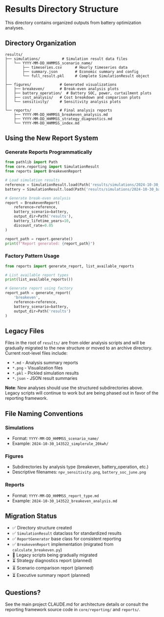 # Results Directory Structure

This directory contains organized outputs from battery optimization analyses.

## Directory Organization

```
results/
├── simulations/          # Simulation result data files
│   └── YYYY-MM-DD_HHMMSS_scenario_name/
│       ├── timeseries.csv      # Hourly timeseries data
│       ├── summary.json        # Economic summary and config
│       └── full_result.pkl     # Complete SimulationResult object
│
├── figures/             # Generated visualizations
│   ├── breakeven/       # Break-even analysis plots
│   ├── battery_operation/  # Battery SOC, power, curtailment plots
│   ├── cost_analysis/   # Cost breakdown and comparison plots
│   └── sensitivity/     # Sensitivity analysis plots
│
└── reports/             # Final analysis reports
    ├── YYYY-MM-DD_HHMMSS_breakeven_analysis.md
    ├── YYYY-MM-DD_HHMMSS_strategy_diagnostics.md
    └── YYYY-MM-DD_HHMMSS_index.md

```

## Using the New Report System

### Generate Reports Programmatically

```python
from pathlib import Path
from core.reporting import SimulationResult
from reports import BreakevenReport

# Load simulation results
reference = SimulationResult.load(Path('results/simulations/2024-10-30_reference'))
battery = SimulationResult.load(Path('results/simulations/2024-10-30_battery'))

# Generate break-even analysis
report = BreakevenReport(
    reference=reference,
    battery_scenario=battery,
    output_dir=Path('results'),
    battery_lifetime_years=10,
    discount_rate=0.05
)

report_path = report.generate()
print(f"Report generated: {report_path}")
```

### Factory Pattern Usage

```python
from reports import generate_report, list_available_reports

# List available report types
print(list_available_reports())

# Generate report using factory
report_path = generate_report(
    'breakeven',
    reference=reference,
    battery_scenario=battery,
    output_dir=Path('results')
)
```

## Legacy Files

Files in the root of `results/` are from older analysis scripts and will be gradually migrated to the new structure or moved to an archive directory. Current root-level files include:

- `*.md` - Analysis summary reports
- `*.png` - Visualization files
- `*.pkl` - Pickled simulation results
- `*.json` - JSON result summaries

**Note**: New analyses should use the structured subdirectories above. Legacy scripts will continue to work but are being phased out in favor of the reporting framework.

## File Naming Conventions

### Simulations
- Format: `YYYY-MM-DD_HHMMSS_scenario_name/`
- Example: `2024-10-30_143522_simplerule_20kwh/`

### Figures
- Subdirectories by analysis type (breakeven, battery_operation, etc.)
- Descriptive filenames: `npv_sensitivity.png`, `battery_soc_june.png`

### Reports
- Format: `YYYY-MM-DD_HHMMSS_report_type.md`
- Example: `2024-10-30_143522_breakeven_analysis.md`

## Migration Status

- ✅ Directory structure created
- ✅ `SimulationResult` dataclass for standardized results
- ✅ `ReportGenerator` base class for consistent reporting
- ✅ `BreakevenReport` implementation (migrated from `calculate_breakeven.py`)
- 🔄 Legacy scripts being gradually migrated
- ⏳ Strategy diagnostics report (planned)
- ⏳ Scenario comparison report (planned)
- ⏳ Executive summary report (planned)

## Questions?

See the main project CLAUDE.md for architecture details or consult the reporting framework source code in `core/reporting/` and `reports/`.
